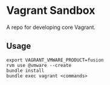 # Vagrant Sandbox

A repo for developing core Vagrant.

## Usage

```
export VAGRANT_VMWARE_PRODUCT=fusion
rvm use @vmware --create
bundle install
bundle exec vagrant <commands>
```
